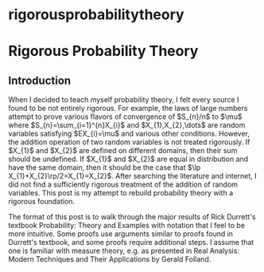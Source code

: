 # rigorousprobabilitytheory
<html>
<head>
  <meta charset="utf-8">
  <meta name="viewport" content="width=device-width">
  <title>Rigorous Probability Theory</title>
  <script src="https://polyfill.io/v3/polyfill.min.js?features=es6"></script>
  <script id="MathJax-script" async
          src="https://cdn.jsdelivr.net/npm/mathjax@3/es5/tex-mml-chtml.js">
  </script>
</head>
<body>
  <h1>
    Rigorous Probability Theory
  </h1>
  <h2>
    Introduction
  </h2>
  <p>
  When I decided to teach myself probability theory, I felt every source I found to be not entirely rigorous. For example, the laws of large numbers attempt to prove various flavors of convergence of $S_{n}/n$ to $\mu$ where $S_{n}=\sum_{i=1}^{n}X_{i}$ and $X_{1},X_{2},\dots$ are random variables satisfying $EX_{i}=\mu$ and various other conditions. However, the addition operation of two random variables is not treated rigorously. If $X_{1}$ and $X_{2}$ are defined on different domains, then their sum should be undefined. If $X_{1}$ and $X_{2}$ are equal in distribution and have the same domain, then it should be the case that $\lp X_{1}+X_{2}\rp/2=X_{1}=X_{2}$. After searching the literature and internet, I did not find a sufficiently rigorous treatment of the addition of random variables. This post is my attempt to rebuild probability theory with a rigorous foundation.
  </p>
  <p>
    The format of this post is to walk through the major results of Rick Durrett's textbook Probability: Theory and Examples with notation that I feel to be more intuitive. Some proofs use arguments similar to proofs found in Durrett's textbook, and some proofs require additional steps. I assume that one is familiar with measure theory, e.g. as presented in Real Analysis: Modern Techniques and Their Applications by Gerald Folland.
  </p>
</body>
</html>
